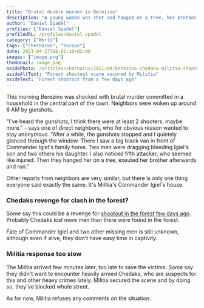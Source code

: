 ```yaml
---
title: "Brutal double murder in Berezino"
description: "A young woman was shot and hanged on a tree, her brother was executed after trying to save her"
author: "Daniel Spadel"
profiles: ["Daniel Spadel"]
profileURL: /profiles/daniel-spadel
category: ["World"]
tags: ["Chernarus", "Europe"]
date: 2021-04-27T08:01:18+02:00
images: ["image.png"]
thumbnail: image.png
asidePhoto: /articles/chernarus/2021/04/berezino-chedaks-militia-shootout/image.png
asideAltText: "Forest shootout scene secured by Militia"
asideText: "Forest shootout from a few days ago"
---
```


This morning Berezino was shocked with brutal murder committed in a household in the central part of the town. Neighbors were woken up around 6 AM by gunshots.

"I've heard the gunshots, I think there were at least 2 shooters, maybe more." - says one of direct neighbors, who for obvious reason wanted to stay anonymous. "After a while, the gunshots stopped and I quietely glanced through the window. There I saw a big black van in front of Commander Igiel's family home. Two men were dragging bleeding Igiel's son and two others his daughter. I also noticed fifth attacker, who seemed like injured. Then they hanged her on a tree, exeuted her brother afterwards and run."

Other reports from neighbors are very similar, but there is only one thing everyone said exactly the same. It's Militia's Commander Igiel's house.

### Chedaks revenge for clash in the forest?

Some say this could be a revenge for [shootout in the forest few days ago](../berezino-chedaks-militia-shootout/). Probably Chedaks lost more men than there were found in the forest.

Fate of Commander Igiel and two other missing men is still unknown, although even if alive, they don't have easy time in captivity.

### Militia response too slow

The Militia arrived few minutes later, too late to save the victims. Some say they didn't want to encounter heavily armed Chedaks, who are suspects for this and other heavy crimes lately. Militia secured the scene and by doing so, they've blocked whole street.

As for now, Militia refuses any comments on the situation.
